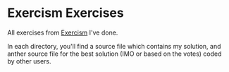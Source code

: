 # Exercism Exercises
All exercises from [Exercism](https://exercism.io/) I've done.

In each directory, you'll find a source file which contains my solution, and anther source file for the best solution (IMO or based on the votes) coded by other users.